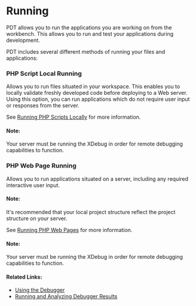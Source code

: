 # Running

<!--context:running-->

PDT allows you to run the applications you are working on from the workbench. This allows you to run and test your applications during development.

PDT includes several different methods of running your files and applications:

### PHP Script Local Running

Allows you to run files situated in your workspace. This enables you to locally validate freshly developed code before deploying to a Web server. Using this option, you can run applications which do not require user input or responses from the server.

See [Running PHP Scripts Locally](../024-tasks/144-running_files_and_applications/008-running_php_scripts_locally.md) for more information.

<!--note-start-->

#### Note:

Your server must be running the XDebug in order for remote debugging  capabilities to function.

<!--note-end-->

### PHP Web Page Running

Allows you to run applications situated on a server, including any required interactive user input.

<!--note-start-->

#### Note:

It's recommended that your local project structure reflect the project structure on your server.

See [Running PHP Web Pages](../024-tasks/144-running_files_and_applications/024-running_php_web_pages.md) for more information.

<!--note-end-->

<!--note-start-->

#### Note:

Your server must be running the XDebug in order for remote debugging  capabilities to function.

<!--note-end-->

<!--links-start-->

#### Related Links:
 * [Using the Debugger](../024-tasks/152-debugging/000-index.md)
 * [Running and Analyzing Debugger Results](../024-tasks/152-debugging/040-analyzing_debugger_results.md)

<!--links-end-->
